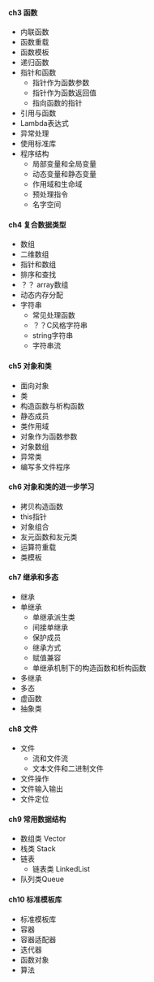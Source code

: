 #### **ch3 函数**

* 内联函数
* 函数重载
* 函数模板
* 递归函数
* 指针和函数
  * 指针作为函数参数
  * 指针作为函数返回值
  * 指向函数的指针
* 引用与函数
* Lambda表达式
* 异常处理
* 使用标准库
* 程序结构
  * 局部变量和全局变量
  * 动态变量和静态变量
  * 作用域和生命域
  * 预处理指令
  * 名字空间

#### **ch4 复合数据类型**

* 数组
* 二维数组
* 指针和数组
* 排序和查找
* ？？ array数组
* 动态内存分配
* 字符串
  * 常见处理函数
  * ？？C风格字符串
  * string字符串
  * 字符串流

#### **ch5 对象和类**

* 面向对象
* 类
* 构造函数与析构函数
* 静态成员
* 类作用域
* 对象作为函数参数
* 对象数组
* 异常类
* 编写多文件程序

#### **ch6 对象和类的进一步学习**

* 拷贝构造函数
* this指针
* 对象组合
* 友元函数和友元类
* 运算符重载
* 类模板

#### **ch7 继承和多态**

* 继承
* 单继承
  * 单继承派生类
  * 间接单继承
  * 保护成员
  * 继承方式
  * 赋值兼容
  * 单继承机制下的构造函数和析构函数
* 多继承
* 多态
* 虚函数
* 抽象类

#### **ch8 文件**

* 文件
  * 流和文件流
  * 文本文件和二进制文件
* 文件操作
* 文件输入输出 
* 文件定位

#### **ch9 常用数据结构**

* 数组类 Vector
* 栈类 Stack
* 链表
  * 链表类 LinkedList
* 队列类Queue

#### **ch10 标准模板库**

* 标准模板库
* 容器
* 容器适配器
* 迭代器
* 函数对象
* 算法



